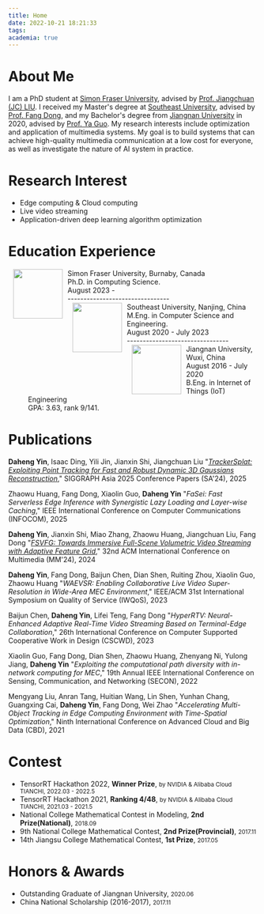```yaml
---
title: Home
date: 2022-10-21 18:21:33
tags:
academia: true
---
```


# About Me

I am a PhD student at [Simon Fraser University](https://cse.seu.edu.cn/edulab/), advised by [Prof. Jiangchuan (JC) LIU](https://www.cs.sfu.ca/~jcliu/). 
I received my Master's degree at [Southeast University](https://cse.seu.edu.cn/edulab/), advised by [Prof. Fang Dong](https://cse.seu.edu.cn/2019/0102/c23024a256994/page.htm),
and my Bachelor's degree from [Jiangnan University](https://www.jiangnan.edu.cn/) in 2020, advised by [Prof. Ya Guo](https://iot.jiangnan.edu.cn/info/1141/3512.htm).
My research interests include optimization and application of multimedia systems.
My goal is to build systems that can achieve high-quality multimedia communication at a low cost for everyone, as well as investigate the nature of AI system in practice.

# Research Interest

* Edge computing & Cloud computing
* Live video streaming
* Application-driven deep learning algorithm optimization

# Education Experience

<dl>
<dt><img align="left" width="100" hspace="10" src="/img/SFUlogo.svg"></dt>
<dt>Simon Fraser University, Burnaby, Canada</dt>
<dd>Ph.D. in Computing Science.</dd>
<dd>August 2023 - </dd>
<dd>--------------------------------</dd>
<dt><img align="left" width="100" hspace="10" src="/img/SEUlogo.svg"></dt>
<dt>Southeast University, Nanjing, China</dt>
<dd>M.Eng. in Computer Science and Engineering.</dd>
<dd>August 2020 - July 2023</dd>
<dd>--------------------------------</dd>
<dt><img align="left" width="100" hspace="10" src="/img/JNUlogo.svg"></dt>
<dt>Jiangnan University, Wuxi, China</dt>
<dd>August 2016 - July 2020</dd>
<dd>B.Eng. in Internet of Things (IoT) Engineering</dd>
<dd>GPA: 3.63, rank 9/141.</dd>
</dl>

# Publications

**Daheng Yin**, Isaac Ding, Yili Jin, Jianxin Shi, Jiangchuan Liu
"*[TrackerSplat: Exploiting Point Tracking for Fast and Robust Dynamic 3D Gaussians Reconstruction](./TrackerSplat2025SIGGRAPHAsia.pdf)*,"
SIGGRAPH Asia 2025 Conference Papers (SA'24), 2025

Zhaowu Huang, Fang Dong, Xiaolin Guo, **Daheng Yin**
"*FaSei: Fast Serverless Edge Inference with Synergistic Lazy Loading and Layer-wise Caching*,"
IEEE International Conference on Computer Communications (INFOCOM), 2025

**Daheng Yin**, Jianxin Shi, Miao Zhang, Zhaowu Huang, Jiangchuan Liu, Fang Dong
"*[FSVFG: Towards Immersive Full-Scene Volumetric Video Streaming with Adaptive Feature Grid](./FSVFG2024ACMMultimedia.pdf)*,"
32nd ACM International Conference on Multimedia (MM'24), 2024

**Daheng Yin**, Fang Dong, Baijun Chen, Dian Shen, Ruiting Zhou, Xiaolin Guo, Zhaowu Huang
"*WAEVSR: Enabling Collaborative Live Video Super-Resolution in Wide-Area MEC Environment*,"
IEEE/ACM 31st International Symposium on Quality of Service (IWQoS), 2023

Baijun Chen, **Daheng Yin**, Lifei Teng, Fang Dong
"*HyperRTV: Neural-Enhanced Adaptive Real-Time Video Streaming Based on Terminal-Edge Collaboration*,"
26th International Conference on Computer Supported Cooperative Work in Design (CSCWD), 2023

Xiaolin Guo, Fang Dong, Dian Shen, Zhaowu Huang, Zhenyang Ni, Yulong Jiang, **Daheng Yin**
"*Exploiting the computational path diversity with in-network computing for MEC*,"
19th Annual IEEE International Conference on Sensing, Communication, and Networking (SECON), 2022

Mengyang Liu, Anran Tang, Huitian Wang, Lin Shen, Yunhan Chang, Guangxing Cai, **Daheng Yin**, Fang Dong, Wei Zhao
"*Accelerating Multi-Object Tracking in Edge Computing Environment with Time-Spatial Optimization*,"
Ninth International Conference on Advanced Cloud and Big Data (CBD), 2021

# Contest

* TensorRT Hackathon 2022, **Winner Prize**, <small>by NVIDIA & Alibaba Cloud TIANCHI, 2022.03 - 2022.5</small>
* TensorRT Hackathon 2021, **Ranking 4/48**, <small>by NVIDIA & Alibaba Cloud TIANCHI, 2021.03 - 2021.5</small>
* National College Mathematical Contest in Modeling, **2nd Prize(National)**, <small>2018.09</small>
* 9th National College Mathematical Contest, **2nd Prize(Provincial)**, <small>2017.11</small>
* 14th Jiangsu College Mathematical Contest, **1st Prize**, <small>2017.05</small>

# Honors & Awards

* Outstanding Graduate of Jiangnan University, <small>2020.06</small>
* China National Scholarship (2016-2017), <small>2017.11</small>
